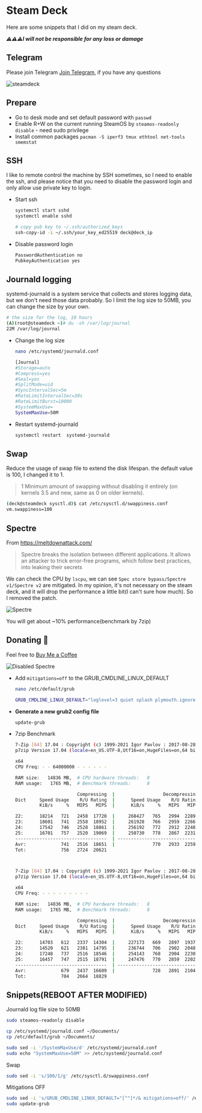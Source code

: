 # Steam Deck

Here are some snippets that I did on my steam deck.

***⚠️⚠️⚠️I will not be responsible for any loss or damage***

## Telegram

Please join Telegram [Join Telegram](https://t.me/hackintash), if you have any questions

![steamdeck](https://i.imgur.com/2zdn2AI.png)

## Prepare

- Go to desk mode and set default password with `passwd`
- Enable R+W on the current running SteamOS by `steamos-readonly disable` - need sudo privilege
- Install common packages `pacman -S iperf3 tmux ethtool net-tools smemstat`

## SSH

I like to remote control the machine by SSH sometimes, so I need to enable the ssh, and please notice that you need to disable the password login and only allow use private key to login.

- Start ssh
  ```bash
  systemctl start sshd
  systemctl enable sshd

  # copy pub key to ~/.ssh/authorized_keys
  ssh-copy-id -i ~/.ssh/your_key_ed25519 deck@deck_ip
  ```

- Disable password login
  ```bash
  PasswordAuthentication no
  PubkeyAuthentication yes
  ```

## Journald logging

systemd-journald is a system service that collects and stores logging data, but we don't need those data probably. So I limit the log size to 50MB, you can change the size by your own.

  ```bash
  # the size for the log, 10 hours
  (A)(root@steamdeck ~)# du -sh /var/log/journal
  22M /var/log/journal
  ```

- Change the log size

  ```bash
  nano /etc/systemd/journald.conf

  [Journal]
  #Storage=auto
  #Compress=yes
  #Seal=yes
  #SplitMode=uid
  #SyncIntervalSec=5m
  #RateLimitIntervalSec=30s
  #RateLimitBurst=10000
  #SystemMaxUse=
  SystemMaxUse=50M
  ```

- Restart systemd-journald

  ```bash
  systemctl restart  systemd-journald
  ```

## Swap

Reduce the usage of swap file to extend the disk lifespan. the default value is 100, I changed it to 1.

> 1 Minimum amount of swapping without disabling it entirely (on kernels 3.5 and new, same as 0 on older kernels).

  ```bash
  (deck@steamdeck sysctl.d)$ cat /etc/sysctl.d/swappiness.conf
  vm.swappiness=100
  ```


## Spectre

From https://meltdownattack.com/

> Spectre breaks the isolation between different applications. It allows an attacker to trick error-free programs, which follow best practices, into leaking their secrets

We can check the CPU by `lscpu`, we can see `Spec store bypass/Spectre v1/Spectre v2` are mitigated. In my opinion, it's not necessary on the steam deck, and it will drop the performance a little bit(I can't sure how much). So I removed the patch.

![Spectre](https://i.imgur.com/g3r3Uzo.png)

You will get about ~10% performance(benchmark by 7zip)


## Donating 💸

Feel free to [Buy Me a Coffee](https://www.buymeacoffee.com/csrutil)

![Disabled Spectre](https://i.imgur.com/Svdm4Ul.png)

- Add `mitigations=off` to the GRUB_CMDLINE_LINUX_DEFAULT

  ```bash
  nano /etc/default/grub

  GRUB_CMDLINE_LINUX_DEFAULT="loglevel=3 quiet splash plymouth.ignore-serial-consoles module_blacklist=tpm amd_iommu=off amdgpu.gttsize=8128 spi_amd.speed_dev=1 audit=0 fbcon=vc:4-6 fbcon=rotate:1 mitigations=off"
  ```

- **Generate a new grub2 config file**

  ```bash
  update-grub
  ```

- 7zip Benchmark

  ```bash
  7-Zip [64] 17.04 : Copyright (c) 1999-2021 Igor Pavlov : 2017-08-28
  p7zip Version 17.04 (locale=en_US.UTF-8,Utf16=on,HugeFiles=on,64 bits,8 CPUs x64)

  x64
  CPU Freq: - - 64000000 - - - - - -

  RAM size:   14836 MB,  # CPU hardware threads:   8
  RAM usage:   1765 MB,  # Benchmark threads:      8

                         Compressing  |                  Decompressing
  Dict     Speed Usage    R/U Rating  |      Speed Usage    R/U Rating
           KiB/s     %   MIPS   MIPS  |      KiB/s     %   MIPS   MIPS

  22:      18214   721   2458  17720  |     268427   765   2994  22896
  23:      18601   741   2558  18952  |     261928   766   2959  22667
  24:      17542   746   2528  18861  |     256192   772   2912  22486
  25:      16701   757   2520  19069  |     250730   778   2867  22314
  ----------------------------------  | ------------------------------
  Avr:             741   2516  18651  |              770   2933  22590
  Tot:             756   2724  20621



  7-Zip [64] 17.04 : Copyright (c) 1999-2021 Igor Pavlov : 2017-08-28
  p7zip Version 17.04 (locale=en_US.UTF-8,Utf16=on,HugeFiles=on,64 bits,8 CPUs x64)

  x64
  CPU Freq: - - - - - - - - -

  RAM size:   14836 MB,  # CPU hardware threads:   8
  RAM usage:   1765 MB,  # Benchmark threads:      8

                         Compressing  |                  Decompressing
  Dict     Speed Usage    R/U Rating  |      Speed Usage    R/U Rating
           KiB/s     %   MIPS   MIPS  |      KiB/s     %   MIPS   MIPS

  22:      14703   612   2337  14304  |     227173   669   2897  19377
  23:      14520   621   2381  14795  |     236744   706   2902  20487
  24:      17248   737   2516  18546  |     254143   768   2904  22306
  25:      16457   747   2515  18791  |     247476   770   2859  22024
  ----------------------------------  | ------------------------------
  Avr:             679   2437  16609  |              728   2891  21049
  Tot:             704   2664  18829
  ```

## Snippets(REBOOT AFTER MODIFIED)

Journald log file size to 50MB

  ```bash
  sudo steamos-readonly disable

  cp /etc/systemd/journald.conf ~/Documents/
  cp /etc/default/grub ~/Documents/

  sudo sed -i '/SystemMaxUse/d' /etc/systemd/journald.conf
  sudo echo "SystemMaxUse=50M" >> /etc/systemd/journald.conf
  ```

Swap

  ```bash
  sudo sed -i 's/100/1/g' /etc/sysctl.d/swappiness.conf
  ```

Mitigations OFF

  ```bash
  sudo sed -i 's/GRUB_CMDLINE_LINUX_DEFAULT="[^"]*/& mitigations=off/' /etc/default/grub
  sudo update-grub
  ```

